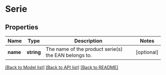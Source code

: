 # Serie

## Properties
Name | Type | Description | Notes
------------ | ------------- | ------------- | -------------
**name** | **string** | The name of the product serie(s) the EAN belongs to. | [optional] 

[[Back to Model list]](../../README.md#documentation-for-models) [[Back to API list]](../../README.md#documentation-for-api-endpoints) [[Back to README]](../../README.md)


